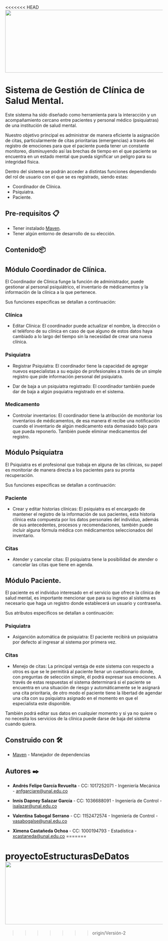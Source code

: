 <<<<<<< HEAD
<img src="https://www.flaticon.es/svg/static/icons/svg/2913/2913008.svg" width="1500" height="200" />

# Sistema de Gestión de Clínica de Salud Mental.

Este sistema ha sido diseñado como herramienta para la interacción y un acompañamiento cercano entre pacientes y personal médico (psiquiatras) de una institución de salud mental.

Nuestro objetivo principal es administrar de manera eficiente la asignación de citas, particularmente de citas prioritarias (emergencias) a través del registro de emociones para que el paciente pueda tener un constante monitoreo, disminuyendo así las brechas de tiempo en el que paciente se encuentra en un estado mental que pueda significar un peligro para su integridad física.

Dentro del sistema se podrán acceder a distintas funciones dependiendo del rol de usuario con el que se es registrado, siendo estas:

-  Coordinador de Clínica.
-  Psiquiatra.
-  Paciente.

## Pre-requisitos 📋
- Tener instalado  [Maven](https://maven.apache.org/ "Maven").
- Tener algún entorno de desarrollo de su elección.

## Contenido📦

## Módulo Coordinador de Clínica.

El Coordinador de Clínica funge la función de administrador, puede gestionar al personal psiquiátrico, el inventario de médicamentos y la información de la clínica a la que pertenece.

Sus funciones especificas se detallan a continuación:

### Clínica

- Editar Clínica: El coordinador puede actualizar el nombre, la dirección o el teléfono de su clínica en caso de que alguno de estos datos haya cambiado a lo largo del tiempo sin la necesidad de crear una nueva clínica.

### Psiquiatra

- Registrar Psiquiatra: El coordinador tiene la capacidad de agregar nuevos especialistas a su equipo de profesionales a través de un simple registro que pide información personal del psiquiatra.

- Dar de baja a un psiquiatra registrado: El coordinador también puede dar de baja a algún psquiatra registrado en el sistema.

### Medicamento

- Controlar inventarios: El coordinador tiene la atribución de monitoriar los inventarios de médicamentos, de esa manera él recibe una notificación cuando el inventario de algún medicamento esta demasiado bajo para que pueda reponerlo. También puede eliminar medicamentos del registro.

## Módulo Psiquiatra
El Psiquiatra es el profesional que trabaja en alguna de las clínicas, su papel es monitoriar de manera directa a los pacientes para su pronta recuperación.

Sus funciones especificas se detallan a continuación:

### Paciente

- Crear y editar historias clínicas:  El psiquiatra es el encargado de mantener el registro de la información de sus pacientes, esta historia clínica esta compuesta por los datos personales del individuo, además de sus antecedentes, procesos y recomendaciones, también puede incluir alguna fórmula médica con médicamentos seleccionados del inventario.

### Citas
- Atender y cancelar citas: El psiquiatra tiene la posibilidad de atender o cancelar las citas que tiene en agenda.

## Módulo Paciente.
El paciente es el individuo interesado en el servicio que ofrece la clínica de salud mental, es importante mencionar que para su ingreso al  sistema es necesario que haga un registro donde establecerá un usuario y contraseña.

Sus atributos especificos se detallan a continuación:
### Psiquiatra
- Asiganción automática de psiquiatra: El paciente recibirá un psiquiatra por defecto al ingresar al sistema por primera vez.

### Citas
- Menejo de citas: La principal ventaja de este sistema con respecto a otros es que se le permitirá al paciente llenar un cuestionario donde, con preguntas de selección simple, él podrá expresar sus emociones. A través de estas respuestas el sistema determinará si el paciente se encuentra en una situación de riesgo y automáticamente se le asignará una cita prioritaria, de otro modo el paciente tiene la libertad de agendar una cita con su psiquiatra asignado en el momento en que el especialista este disponible.

También podrá editar sus datos en cualquier momento y si ya no quiere o no necesita los servicios de la clínica puede darse de baja del sistema cuando quiera.
## Construido con 🛠️
- [Maven](https://maven.apache.org/ "Maven") - Manejador de dependencias

## Autores ✒️
- **Andrés Felipe García Revuelta** - CC: 1017252071 - Ingeniería Mecánica - anfgarciare@unal.edu.co

- **Innis Dapney Salazar García** - CC: 1036688091 - Ingeniería de Control - isalazar@unal.edu.co

- **Valentina Sabogal Serrano** - CC: 1152472574 - Ingeniería de Control - vasabogalse@unal.edu.co

- **Ximena Castañeda Ochoa** - CC: 1000194793 - Estadística - xcastaneda@unal.edu.co
=======
# proyectoEstructurasDeDatos<img src="https://www.flaticon.es/svg/static/icons/svg/2913/2913008.svg" width="1500" height="200" />
>>>>>>> origin/Versión-2
